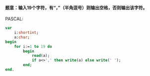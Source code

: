 #### 题意：输入19个字符，有“，”（半角逗号）则输出空格，否则输出该字符。

PASCAL:
```pascal
var
    i:shortint;
    a:char;
begin
    for i:=1 to 19 do
        begin
            read(a);
            if a<>',' then write(a) else write(' ');
        end;
end.
```